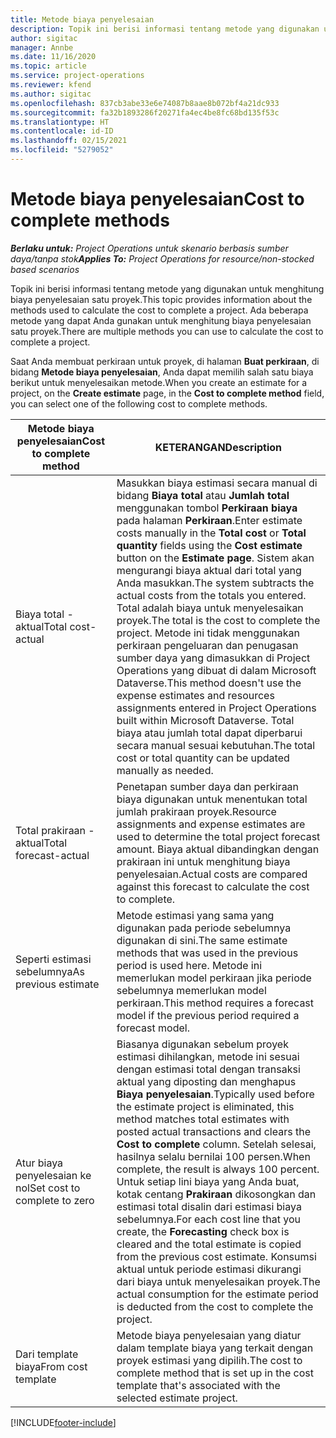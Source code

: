 ```yaml
---
title: Metode biaya penyelesaian
description: Topik ini berisi informasi tentang metode yang digunakan untuk menghitung biaya penyelesaian satu proyek.
author: sigitac
manager: Annbe
ms.date: 11/16/2020
ms.topic: article
ms.service: project-operations
ms.reviewer: kfend
ms.author: sigitac
ms.openlocfilehash: 837cb3abe33e6e74087b8aae8b072bf4a21dc933
ms.sourcegitcommit: fa32b1893286f20271fa4ec4be8fc68bd135f53c
ms.translationtype: HT
ms.contentlocale: id-ID
ms.lasthandoff: 02/15/2021
ms.locfileid: "5279052"
---
```

# <a name="cost-to-complete-methods"></a><span data-ttu-id="6f956-103">Metode biaya penyelesaian</span><span class="sxs-lookup"><span data-stu-id="6f956-103">Cost to complete methods</span></span>

<span data-ttu-id="6f956-104">_**Berlaku untuk:** Project Operations untuk skenario berbasis sumber daya/tanpa stok_</span><span class="sxs-lookup"><span data-stu-id="6f956-104">_**Applies To:** Project Operations for resource/non-stocked based scenarios_</span></span>

<span data-ttu-id="6f956-105">Topik ini berisi informasi tentang metode yang digunakan untuk menghitung biaya penyelesaian satu proyek.</span><span class="sxs-lookup"><span data-stu-id="6f956-105">This topic provides information about the methods used to calculate the cost to complete a project.</span></span> <span data-ttu-id="6f956-106">Ada beberapa metode yang dapat Anda gunakan untuk menghitung biaya penyelesaian satu proyek.</span><span class="sxs-lookup"><span data-stu-id="6f956-106">There are multiple methods you can use to calculate the cost to complete a project.</span></span> 

<span data-ttu-id="6f956-107">Saat Anda membuat perkiraan untuk proyek, di halaman **Buat perkiraan**, di bidang **Metode biaya penyelesaian**, Anda dapat memilih salah satu biaya berikut untuk menyelesaikan metode.</span><span class="sxs-lookup"><span data-stu-id="6f956-107">When you create an estimate for a project, on the **Create estimate** page, in the **Cost to complete method** field, you can select one of the following cost to complete methods.</span></span>

| <span data-ttu-id="6f956-108">Metode biaya penyelesaian</span><span class="sxs-lookup"><span data-stu-id="6f956-108">Cost to complete method</span></span>    | <span data-ttu-id="6f956-109">KETERANGAN</span><span class="sxs-lookup"><span data-stu-id="6f956-109">Description</span></span>                                                                                                                                                                                                                                                                                                                                                                                                                                                                                        |
|------------------------------|----------------------------------------------------------------------------------------------------------------------------------------------------------------------------------------------------------------------------------------------------------------------------------------------------------------------------------------------------------------------------------------------------------------------------------------------------------------------------------------------------|
| <span data-ttu-id="6f956-110">Biaya total - aktual</span><span class="sxs-lookup"><span data-stu-id="6f956-110">Total cost-actual</span></span>            | <span data-ttu-id="6f956-111">Masukkan biaya estimasi secara manual di bidang **Biaya total** atau **Jumlah total** menggunakan tombol **Perkiraan biaya** pada halaman **Perkiraan**.</span><span class="sxs-lookup"><span data-stu-id="6f956-111">Enter estimate costs manually in the **Total cost** or **Total quantity** fields using the **Cost estimate** button on the **Estimate page**.</span></span> <span data-ttu-id="6f956-112">Sistem akan mengurangi biaya aktual dari total yang Anda masukkan.</span><span class="sxs-lookup"><span data-stu-id="6f956-112">The system subtracts the actual costs from the totals you entered.</span></span> <span data-ttu-id="6f956-113">Total adalah biaya untuk menyelesaikan proyek.</span><span class="sxs-lookup"><span data-stu-id="6f956-113">The total is the cost to complete the project.</span></span> <span data-ttu-id="6f956-114">Metode ini tidak menggunakan perkiraan pengeluaran dan penugasan sumber daya yang dimasukkan di Project Operations yang dibuat di dalam Microsoft Dataverse.</span><span class="sxs-lookup"><span data-stu-id="6f956-114">This method doesn't use the expense estimates and resources assignments entered in Project Operations built within Microsoft Dataverse.</span></span> <span data-ttu-id="6f956-115">Total biaya atau jumlah total dapat diperbarui secara manual sesuai kebutuhan.</span><span class="sxs-lookup"><span data-stu-id="6f956-115">The total cost or total quantity can be updated manually as needed.</span></span>  |
| <span data-ttu-id="6f956-116">Total prakiraan - aktual</span><span class="sxs-lookup"><span data-stu-id="6f956-116">Total forecast-actual</span></span>        | <span data-ttu-id="6f956-117">Penetapan sumber daya dan perkiraan biaya digunakan untuk menentukan total jumlah prakiraan proyek.</span><span class="sxs-lookup"><span data-stu-id="6f956-117">Resource assignments and expense estimates are used to determine the total project forecast amount.</span></span> <span data-ttu-id="6f956-118">Biaya aktual dibandingkan dengan prakiraan ini untuk menghitung biaya penyelesaian.</span><span class="sxs-lookup"><span data-stu-id="6f956-118">Actual costs are compared against this forecast to calculate the cost to complete.</span></span>                                                                                                                                                                                                                                                                          |
| <span data-ttu-id="6f956-119">Seperti estimasi sebelumnya</span><span class="sxs-lookup"><span data-stu-id="6f956-119">As previous estimate</span></span>         | <span data-ttu-id="6f956-120">Metode estimasi yang sama yang digunakan pada periode sebelumnya digunakan di sini.</span><span class="sxs-lookup"><span data-stu-id="6f956-120">The same estimate methods that was used in the previous period is used here.</span></span> <span data-ttu-id="6f956-121">Metode ini memerlukan model perkiraan jika periode sebelumnya memerlukan model perkiraan.</span><span class="sxs-lookup"><span data-stu-id="6f956-121">This method requires a forecast model if the previous period required a forecast model.</span></span>                                                                                                                                                                                                                                                                                                                           |
| <span data-ttu-id="6f956-122">Atur biaya penyelesaian ke nol</span><span class="sxs-lookup"><span data-stu-id="6f956-122">Set cost to complete to zero</span></span> | <span data-ttu-id="6f956-123">Biasanya digunakan sebelum proyek estimasi dihilangkan, metode ini sesuai dengan estimasi total dengan transaksi aktual yang diposting dan menghapus **Biaya penyelesaian**.</span><span class="sxs-lookup"><span data-stu-id="6f956-123">Typically used before the estimate project is eliminated, this method matches total estimates with posted actual transactions and clears the **Cost to complete** column.</span></span> <span data-ttu-id="6f956-124">Setelah selesai, hasilnya selalu bernilai 100 persen.</span><span class="sxs-lookup"><span data-stu-id="6f956-124">When complete, the result is always 100 percent.</span></span> <span data-ttu-id="6f956-125">Untuk setiap lini biaya yang Anda buat, kotak centang **Prakiraan** dikosongkan dan estimasi total disalin dari estimasi biaya sebelumnya.</span><span class="sxs-lookup"><span data-stu-id="6f956-125">For each cost line that you create, the **Forecasting** check box is cleared and the total estimate is copied from the previous cost estimate.</span></span> <span data-ttu-id="6f956-126">Konsumsi aktual untuk periode estimasi dikurangi dari biaya untuk menyelesaikan proyek.</span><span class="sxs-lookup"><span data-stu-id="6f956-126">The actual consumption for the estimate period is deducted from the cost to complete the project.</span></span>              |
| <span data-ttu-id="6f956-127">Dari template biaya</span><span class="sxs-lookup"><span data-stu-id="6f956-127">From cost template</span></span>           | <span data-ttu-id="6f956-128">Metode biaya penyelesaian yang diatur dalam template biaya yang terkait dengan proyek estimasi yang dipilih.</span><span class="sxs-lookup"><span data-stu-id="6f956-128">The cost to complete method that is set up in the cost template that's associated with the selected estimate project.</span></span>                                                                                                                                                                                                                                                                                                                                                                          |


[!INCLUDE[footer-include](../includes/footer-banner.md)]